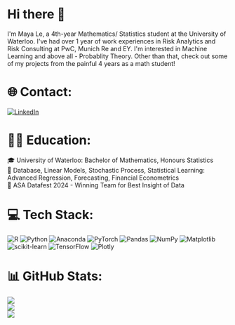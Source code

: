 # Hi there 👋

I'm Maya Le, a 4th-year Mathematics/ Statistics student at the University of Waterloo. I've had over 1 year of work experiences in Risk Analytics and Risk Consulting at PwC, Munich Re and EY. I'm interested in Machine Learning and above all - Probablity Theory. 
Other than that, check out some of my projects from the painful 4 years as a math student!

# 🌐 Contact:
[![LinkedIn](https://img.shields.io/badge/LinkedIn-%230077B5.svg?logo=linkedin&logoColor=white)](https://linkedin.com/in/maya-le-376880203/) 

# 👨‍💻 Education: 
 🎓 University of Waterloo: Bachelor of Mathematics, Honours Statistics  
 🌱 Database, Linear Models, Stochastic Process, Statistical Learning: Advanced Regression, Forecasting, Financial Econometrics  
 🏅 ASA Datafest 2024 - Winning Team for Best Insight of Data

# 💻 Tech Stack:
![R](https://img.shields.io/badge/r-%23276DC3.svg?style=for-the-badge&logo=r&logoColor=white) ![Python](https://img.shields.io/badge/python-3670A0?style=for-the-badge&logo=python&logoColor=ffdd54) ![Anaconda](https://img.shields.io/badge/Anaconda-%2344A833.svg?style=for-the-badge&logo=anaconda&logoColor=white) ![PyTorch](https://img.shields.io/badge/PyTorch-%23EE4C2C.svg?style=for-the-badge&logo=PyTorch&logoColor=white) ![Pandas](https://img.shields.io/badge/pandas-%23150458.svg?style=for-the-badge&logo=pandas&logoColor=white) ![NumPy](https://img.shields.io/badge/numpy-%23013243.svg?style=for-the-badge&logo=numpy&logoColor=white) ![Matplotlib](https://img.shields.io/badge/Matplotlib-%23ffffff.svg?style=for-the-badge&logo=Matplotlib&logoColor=black) ![scikit-learn](https://img.shields.io/badge/scikit--learn-%23F7931E.svg?style=for-the-badge&logo=scikit-learn&logoColor=white) ![TensorFlow](https://img.shields.io/badge/TensorFlow-%23FF6F00.svg?style=for-the-badge&logo=TensorFlow&logoColor=white) ![Plotly](https://img.shields.io/badge/Plotly-%233F4F75.svg?style=for-the-badge&logo=plotly&logoColor=white)  

# 📊 GitHub Stats:
![](https://github-readme-stats.vercel.app/api?username=sparrowazu&theme=dark&hide_border=false&include_all_commits=false&count_private=false)<br/>
![](https://github-readme-streak-stats.herokuapp.com/?user=sparrowazu&theme=dark&hide_border=false)<br/>
![](https://github-readme-stats.vercel.app/api/top-langs/?username=sparrowazu&theme=dark&hide_border=false&include_all_commits=false&count_private=false&layout=compact)





